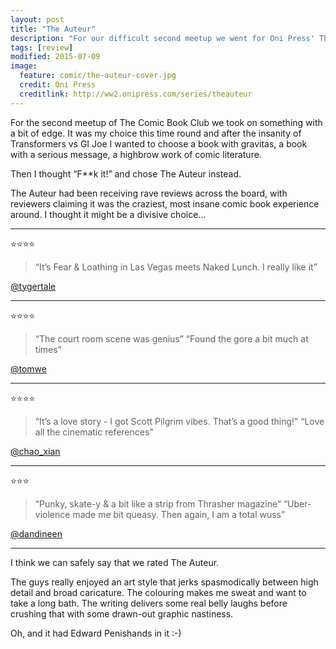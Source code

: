 ```yaml
---
layout: post
title: "The Auteur"
description: "For our difficult second meetup we went for Oni Press' The Auteur"
tags: [review]
modified: 2015-07-09
image:
  feature: comic/the-auteur-cover.jpg
  credit: Oni Press
  creditlink: http://ww2.onipress.com/series/theauteur
---
```



For the second meetup of The Comic Book Club we took on something with a bit of edge. It was my choice this time round and after the insanity of Transformers vs GI Joe I wanted to  choose a book with gravitas, a book with a serious message, a highbrow work of comic literature.

Then I thought “F**k it!” and chose The Auteur instead.

The Auteur had been receiving rave reviews across the board, with reviewers claiming it was the craziest, most insane comic book experience around. I thought it might be a divisive choice…

***

:star::star::star::star:

> “It’s Fear & Loathing in Las Vegas meets Naked Lunch. I really like it”

[@tygertale](https://twitter.com/tygertale)

***

:star::star::star::star:

> “The court room scene was genius”
> “Found the gore a bit much at times”

[@tomwe](https://twitter.com/tomwe/)

***

:star::star::star::star:

> “It’s a love story - I got Scott Pilgrim vibes. That’s a good thing!”
> “Love all the cinematic references”

[@chao_xian](https://twitter.com/chao_xian)

***

:star::star::star:

> “Punky, skate-y & a bit like a strip from Thrasher magazine”
> “Uber-violence made me bit queasy. Then again, I am a total wuss”

[@dandineen](https://twitter.com/dandineen)

***

I think we can safely say that we rated The Auteur.

The guys really enjoyed an art style that jerks spasmodically between high detail and broad caricature. The colouring makes me sweat and want to take a long bath. The writing delivers some real belly laughs before crushing that with some drawn-out graphic nastiness.

Oh, and it had Edward Penishands in it :-)  
